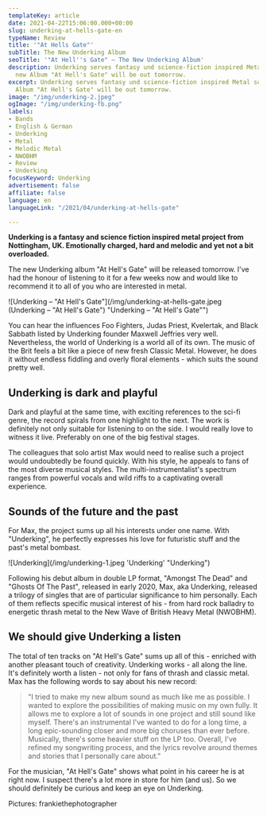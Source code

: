 ```yaml
---
templateKey: article
date: 2021-04-22T15:06:00.000+00:00
slug: underking-at-hells-gate-en
typeName: Review
title: '"At Hells Gate"'
subTitle: The New Underking Album
seoTitle: '"At Hell''s Gate" – The New Underking Album'
description: Underking serves fantasy und science-fiction inspired Metal sound. The
  new Album "At Hell's Gate" will be out tomorrow.
excerpt: Underking serves fantasy und science-fiction inspired Metal sound. The new
  Album "At Hell's Gate" will be out tomorrow.
image: "/img/underking-2.jpeg"
ogImage: "/img/underking-fb.png"
labels:
- Bands
- English & German
- Underking
- Metal
- Melodic Metal
- NWOBHM
- Review
- Underking
focusKeyword: Underking
advertisement: false
affiliate: false
language: en
languageLink: "/2021/04/underking-at-hells-gate"

---
```

**Underking is a fantasy and science fiction inspired metal project from Nottingham, UK. Emotionally charged, hard and melodic and yet not a bit overloaded.**

The new Underking album "At Hell's Gate" will be released tomorrow. I've had the honour of listening to it for a few weeks now and would like to recommend it to all of you who are interested in metal.

![Underking – "At Hell's Gate"](/img/underking-at-hells-gate.jpeg (Underking – "At Hell's Gate") "Underking – \"At Hell's Gate\"")

You can hear the influences Foo Fighters, Judas Priest, Kvelertak, and Black Sabbath listed by Underking founder Maxwell Jeffries very well. Nevertheless, the world of Underking is a world all of its own. The music of the Brit feels a bit like a piece of new fresh Classic Metal. However, he does it without endless fiddling and overly floral elements - which suits the sound pretty well.

## Underking is dark and playful

Dark and playful at the same time, with exciting references to the sci-fi genre, the record spirals from one highlight to the next. The work is definitely not only suitable for listening to on the side. I would really love to witness it live. Preferably on one of the big festival stages.

The colleagues that solo artist Max would need to realise such a project would undoubtedly be found quickly. With his style, he appeals to fans of the most diverse musical styles. The multi-instrumentalist's spectrum ranges from powerful vocals and wild riffs to a captivating overall experience.

## Sounds of the future and the past

For Max, the project sums up all his interests under one name. With "Underking", he perfectly expresses his love for futuristic stuff and the past's metal bombast.

![Underking](/img/underking-1.jpeg 'Underking' "Underking")

Following his debut album in double LP format, "Amongst The Dead" and "Ghosts Of The Past", released in early 2020, Max, aka Underking, released a trilogy of singles that are of particular significance to him personally. Each of them reflects specific musical interest of his - from hard rock balladry to energetic thrash metal to the New Wave of British Heavy Metal (NWOBHM).

## We should give Underking a listen

The total of ten tracks on "At Hell's Gate" sums up all of this - enriched with another pleasant touch of creativity. Underking works - all along the line. It's definitely worth a listen - not only for fans of thrash and classic metal. Max has the following words to say about his new record:

> "I tried to make my new album sound as much like me as possible. I wanted to explore the possibilities of making music on my own fully. It allows me to explore a lot of sounds in one project and still sound like myself. There's an instrumental I've wanted to do for a long time, a long epic-sounding closer and more big choruses than ever before. Musically, there's some heavier stuff on the LP too. Overall, I've refined my songwriting process, and the lyrics revolve around themes and stories that I personally care about."

For the musician, "At Hell's Gate" shows what point in his career he is at right now. I suspect there's a lot more in store for him (and us). So we should definitely be curious and keep an eye on Underking.

<YouTube id="Cc1PMlfFsxI" />

Pictures: frankiethephotographer